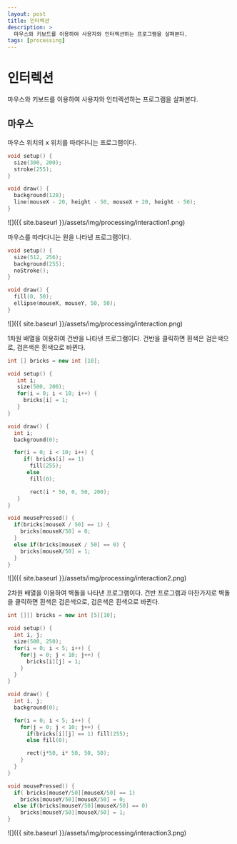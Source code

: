 ```yaml
---
layout: post
title: 인터렉션
description: >
  마우스와 키보드를 이용하여 사용자와 인터렉션하는 프로그램을 살펴본다.
tags: [processing]
---
```


# 인터렉션

마우스와 키보드를 이용하여 사용자와 인터렉션하는 프로그램을 살펴본다.

## 마우스

마우스 위치의 x 위치를 따라다니는 프로그램이다.

```cpp
void setup() {
  size(300, 200);
  stroke(255);
}

void draw() {
  background(128);
  line(mouseX - 20, height - 50, mouseX + 20, height - 50);
}
```

![]({{ site.baseurl }}/assets/img/processing/interaction1.png)

마우스를 따라다니는 원을 나타낸 프로그램이다.

```cpp
void setup() {
  size(512, 256);
  background(255);
  noStroke();
}

void draw() {
  fill(0, 50);
  ellipse(mouseX, mouseY, 50, 50);
}
```

![]({{ site.baseurl }}/assets/img/processing/interaction.png)

1차원 배열을 이용하여 건반을 나타낸 프로그램이다. 건반을 클릭하면 흰색은 검은색으로, 검은색은 흰색으로 바뀐다.

```cpp
int [] bricks = new int [10];

void setup() {
   int i;
   size(500, 200);
   for(i = 0; i < 10; i++) {
     bricks[i] = 1;
   }
}

void draw() {
  int i;
  background(0);

  for(i = 0; i < 10; i++) {
     if( bricks[i] == 1)
       fill(255);
      else
       fill(0);

       rect(i * 50, 0, 50, 200);
   }
}

void mousePressed() {
  if(bricks[mouseX / 50] == 1) {
    bricks[mouseX/50] = 0;
  }
  else if(bricks[mouseX / 50] == 0) {
    bricks[mouseX/50] = 1;
  }
}
```

![]({{ site.baseurl }}/assets/img/processing/interaction2.png)


2차원 배열을 이용하여 벽돌을 나타낸 프로그램이다. 건반 프로그램과 마찬가지로 벽돌을 클릭하면 흰색은 검은색으로, 검은색은 흰색으로 바뀐다.

```cpp
int [][] bricks = new int [5][10];

void setup() {
  int i, j;
  size(500, 250);
  for(i = 0; i < 5; i++) {
    for(j = 0; j < 10; j++) {
      bricks[i][j] = 1;
    }
  }
}

void draw() {
  int i, j;
  background(0);

  for(i = 0; i < 5; i++) {
    for(j = 0; j < 10; j++) {
      if(bricks[i][j] == 1) fill(255);
      else fill(0);

      rect(j*50, i* 50, 50, 50);
    }
  }
}

void mousePressed() {
  if( bricks[mouseY/50][mouseX/50] == 1)
    bricks[mouseY/50][mouseX/50] = 0;
  else if(bricks[mouseY/50][mouseX/50] == 0)
    bricks[mouseY/50][mouseX/50] = 1;
}
```

![]({{ site.baseurl }}/assets/img/processing/interaction3.png)
